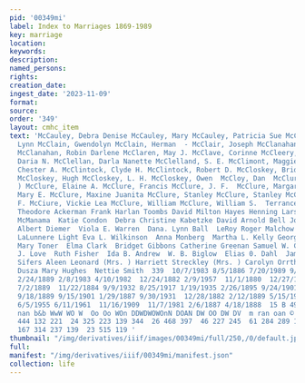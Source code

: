 ```yaml
---
pid: '00349mi'
label: Index to Marriages 1869-1989
key: marriage
location: 
keywords: 
description: 
named_persons: 
rights: 
creation_date: 
ingest_date: '2023-11-09'
format: 
source: 
order: '349'
layout: cmhc_item
text: 'McCauley, Debra Denise McCauley, Mary McCauley, Patricia Sue McClain, Diana
  Lynn McClain, Gwendolyn McClain, Herman  - McClair, Joseph McClanahan, Richard Lee
  McClanahan, Robin Darlene McClaren, May J. McClave, Corinne McCleery, Will M. McClellan,
  Daria N. McClellan, Darla Nanette McClelland, S. E. McClimont, Maggie McClintock,
  Chester A. McClintock, Clyde H. McClintock, Robert D. McCloskey, Bridget (Mrs. )
  McCloskey, Hugh McCloskey, L. H. McCloskey, Owen  McCloy, Dan  McClure, Annie (Mrs.
  ) McClure, Elaine A. McClure, Francis McClure, J. F.  McClure, Margaret McClure,
  Mary E. McClure, Maxine Juanita McClure, Stanley McClure, Stanley McClure, Thomas
  F. McCiure, Vickie Lea McClure, William McClure, William S.  Terrance. McNicholas
  Theodore Ackerman Frank Harlan Toombs David Milton Hayes Henning Larsen  Judith
  McManama  Katie Condon  Debra Christine Kabetzke David Arnold Bell John V. Houston
  Albert Diemer  Viola E. Warren  Dana. Lynn Ball  LeRoy Roger Malchow A. Beers  Frederic
  LaLunnere Light Eva L. Wilkinson  Anna Monberg  Martha L. Kelly George W. McAleer
  Mary Toner  Elma Clark  Bridget Gibbons Catherine Greenan Samuel W. Clegg Charles
  J. Love  Ruth Fisher  Ida B. Andrew  W. B. Biglow  Elias 0. Dahl  James £. Murry
  Sifers Aleen Leonard (Mrs. ) Harriett Streckley (Mrs. ) Carolyn Orrth  Kenneth Lee
  Dusza Mary Hughes  Nettie Smith  339  10/7/1983 8/5/1886 7/20/1989 9/20/1975 8/3/1922  11/27/1949
  2/24/1889 2/8/1983 4/10/1982  12/24/1882 2/9/1957  11/1/1880  12/27/1975 8/29/1983
  7/2/1889  11/22/1884 9/9/1932 8/25/1917 1/19/1935 2/26/1895 9/24/1901 9/22/1890
  9/18/1889 9/15/1901 1/29/1887 9/30/1931  12/28/1882 2/12/1889 5/15/1912 9/17/1882  12/20/1928
  6/5/1955 6/11/1961  11/16/1909  11/7/1981 2/6/1887 4/18/1888  15 B 490 14  15 15  ee
  nan b&b WwW WO W  Oo Oo WOn DDWDWOWOnN DOAN DW OO DW DV  m ran oan ©  406 289  53
  444 132 221  24 325 223 139 344  26 468 397  46 227 245  61 284 289 167 107  53
  167 314 237 139  23 515 119 '
thumbnail: "/img/derivatives/iiif/images/00349mi/full/250,/0/default.jpg"
full: 
manifest: "/img/derivatives/iiif/00349mi/manifest.json"
collection: life
---
```

